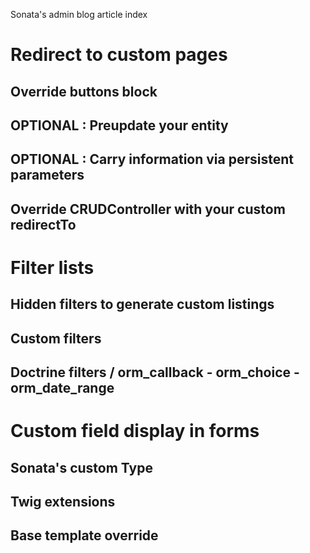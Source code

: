 Sonata's admin blog article index

# Redirect to custom pages
## Override buttons block
## OPTIONAL : Preupdate your entity
## OPTIONAL : Carry information via persistent parameters
## Override CRUDController with your custom redirectTo

# Filter lists
## Hidden filters to generate custom listings
## Custom filters
## Doctrine filters / orm_callback - orm_choice - orm_date_range

# Custom field display in forms
## Sonata's custom Type
## Twig extensions
## Base template override
